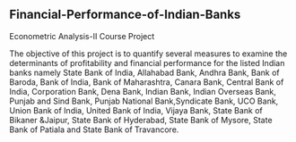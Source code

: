 ## Financial-Performance-of-Indian-Banks
Econometric Analysis-II Course Project

The objective of this project is to quantify several measures to examine the determinants of profitability
and financial performance for the listed Indian banks namely State Bank of India, Allahabad Bank, Andhra
Bank, Bank of Baroda, Bank of India, Bank of Maharashtra, Canara Bank, Central Bank of India, Corporation
Bank, Dena Bank, Indian Bank, Indian Overseas Bank, Punjab and Sind Bank, Punjab National Bank,Syndicate Bank, 
UCO Bank, Union Bank of India, United Bank of India, Vijaya Bank, State Bank of Bikaner &Jaipur, 
State Bank of Hyderabad, State Bank of Mysore, State Bank of Patiala and State Bank of Travancore.
